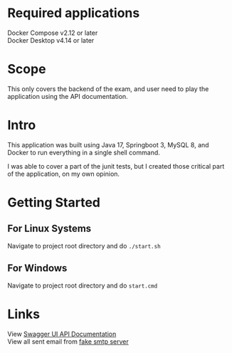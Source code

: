 # Required applications
Docker Compose v2.12 or later\
Docker Desktop v4.14 or later

# Scope
This only covers the backend of the exam, and user need to play the application using the API documentation.

# Intro
This application was built using Java 17, Springboot 3, MySQL 8, and Docker to run everything in a single shell command.

I was able to cover a part of the junit tests, but I created those critical part of the application, on my own opinion. 

# Getting Started
## For Linux Systems
Navigate to project root directory and do <code>./start.sh</code> 

## For Windows
Navigate to project root directory and do <code>start.cmd</code>

# Links
View [Swagger UI API Documentation](http://localhost:8084/swagger-ui/index.html) \
View all sent email from [fake smtp server](http://localhost:1080)
